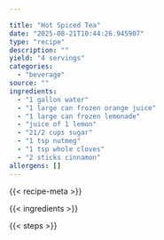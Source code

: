 ```yaml
---

title: "Hot Spiced Tea"
date: "2025-08-21T10:44:26.945907"
type: "recipe"
description: ""
yield: "4 servings"
categories:
  - "beverage"
source: ""
ingredients:
  - "1 gallon water"
  - "1 large can frozen orange juice"
  - "1 large can frozen lemonade"
  - "juice of 1 lemon"
  - "21/2 cups sugar"
  - "1 tsp nutmeg"
  - "1 tsp whole cloves"
  - "2 sticks cinnamon"
allergens: []
---
```


{{< recipe-meta >}}

{{< ingredients >}}

{{< steps >}}
